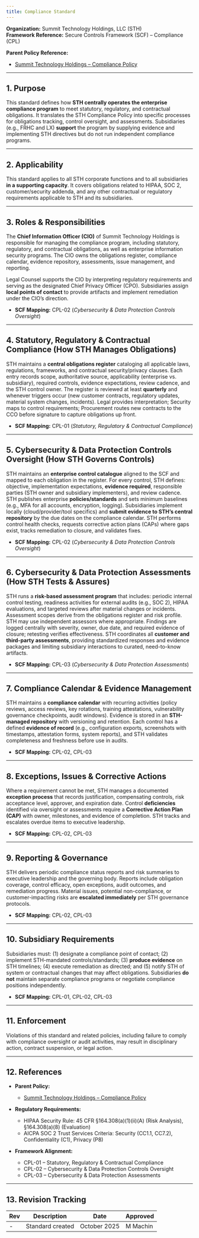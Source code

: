 ```yaml
---
title: Compliance Standard
---
```


**Organization:** Summit Technology Holdings, LLC (STH)  
**Framework Reference:** Secure Controls Framework (SCF) – Compliance (CPL)

**Parent Policy Reference:**

- [Summit Technology Holdings – Compliance Policy](/departments/information-security/policies/08-cpl/)

---

## 1. Purpose

This standard defines how **STH centrally operates the enterprise compliance program** to meet statutory, regulatory, and contractual obligations. It translates the STH Compliance Policy into specific processes for obligations tracking, control oversight, and assessments. Subsidiaries (e.g., FRHC and LX) **support** the program by supplying evidence and implementing STH directives but do not run independent compliance programs.

---

## 2. Applicability

This standard applies to all STH corporate functions and to all subsidiaries **in a supporting capacity**. It covers obligations related to HIPAA, SOC 2, customer/security addenda, and any other contractual or regulatory requirements applicable to STH and its subsidiaries.

---

## 3. Roles & Responsibilities

The **Chief Information Officer (CIO)** of Summit Technology Holdings is responsible for managing the compliance program, including statutory, regulatory, and contractual obligations, as well as enterprise information security programs. The CIO owns the obligations register, compliance calendar, evidence repository, assessments, issue management, and reporting.  

Legal Counsel supports the CIO by interpreting regulatory requirements and serving as the designated Chief Privacy Officer (CPO). Subsidiaries assign **local points of contact** to provide artifacts and implement remediation under the CIO’s direction.  

- **SCF Mapping:** CPL-02 (*Cybersecurity & Data Protection Controls Oversight*)

---

## 4. Statutory, Regulatory & Contractual Compliance (How STH Manages Obligations)

STH maintains a **central obligations register** cataloging all applicable laws, regulations, frameworks, and contractual security/privacy clauses. Each entry records scope, authoritative source, applicability (enterprise vs. subsidiary), required controls, evidence expectations, review cadence, and the STH control owner. The register is reviewed at least **quarterly** and whenever triggers occur (new customer contracts, regulatory updates, material system changes, incidents). Legal provides interpretation; Security maps to control requirements; Procurement routes new contracts to the CCO before signature to capture obligations up front.

- **SCF Mapping:** CPL-01 (*Statutory, Regulatory & Contractual Compliance*)

---

## 5. Cybersecurity & Data Protection Controls Oversight (How STH Governs Controls)

STH maintains an **enterprise control catalogue** aligned to the SCF and mapped to each obligation in the register. For every control, STH defines: objective, implementation expectations, **evidence required**, responsible parties (STH owner and subsidiary implementers), and review cadence. STH publishes enterprise **policies/standards** and sets minimum baselines (e.g., MFA for all accounts, encryption, logging). Subsidiaries implement locally (cloud/provider/tool specifics) and **submit evidence to STH’s central repository** by the due dates on the compliance calendar. STH performs control health checks, requests corrective action plans (CAPs) where gaps exist, tracks remediation to closure, and validates fixes.

- **SCF Mapping:** CPL-02 (*Cybersecurity & Data Protection Controls Oversight*)

---

## 6. Cybersecurity & Data Protection Assessments (How STH Tests & Assures)

STH runs a **risk-based assessment program** that includes: periodic internal control testing, readiness activities for external audits (e.g., SOC 2), HIPAA evaluations, and targeted reviews after material changes or incidents. Assessment scopes derive from the obligations register and risk profile. STH may use independent assessors where appropriate. Findings are logged centrally with severity, owner, due date, and required evidence of closure; retesting verifies effectiveness. STH coordinates all **customer and third-party assessments**, providing standardized responses and evidence packages and limiting subsidiary interactions to curated, need-to-know artifacts.

- **SCF Mapping:** CPL-03 (*Cybersecurity & Data Protection Assessments*)

---

## 7. Compliance Calendar & Evidence Management

STH maintains a **compliance calendar** with recurring activities (policy reviews, access reviews, key rotations, training attestations, vulnerability governance checkpoints, audit windows). Evidence is stored in an **STH-managed repository** with versioning and retention. Each control has a defined **evidence of record** (e.g., configuration exports, screenshots with timestamps, attestation forms, system reports), and STH validates completeness and freshness before use in audits.

- **SCF Mapping:** CPL-02, CPL-03

---

## 8. Exceptions, Issues & Corrective Actions

Where a requirement cannot be met, STH manages a documented **exception process** that records justification, compensating controls, risk acceptance level, approver, and expiration date. Control **deficiencies** identified via oversight or assessments require a **Corrective Action Plan (CAP)** with owner, milestones, and evidence of completion. STH tracks and escalates overdue items to executive leadership.

- **SCF Mapping:** CPL-02, CPL-03

---

## 9. Reporting & Governance

STH delivers periodic compliance status reports and risk summaries to executive leadership and the governing body. Reports include obligation coverage, control efficacy, open exceptions, audit outcomes, and remediation progress. Material issues, potential non-compliance, or customer-impacting risks are **escalated immediately** per STH governance protocols.

- **SCF Mapping:** CPL-02, CPL-03

---

## 10. Subsidiary Requirements

Subsidiaries must: (1) designate a compliance point of contact; (2) implement STH-mandated controls/standards; (3) **produce evidence** on STH timelines; (4) execute remediation as directed; and (5) notify STH of system or contractual changes that may affect obligations. Subsidiaries **do not** maintain separate compliance programs or negotiate compliance positions independently.

- **SCF Mapping:** CPL-01, CPL-02, CPL-03

---

## 11. Enforcement

Violations of this standard and related policies, including failure to comply with compliance oversight or audit activities, may result in disciplinary action, contract suspension, or legal action. 

---

## 12. References

- **Parent Policy:**  
  - [Summit Technology Holdings – Compliance Policy](/departments/information-security/policies/08-cpl/)

- **Regulatory Requirements:**  
  - HIPAA Security Rule: 45 CFR §164.308(a)(1)(ii)(A) (Risk Analysis), §164.308(a)(8) (Evaluation)  
  - AICPA SOC 2 Trust Services Criteria: Security (CC1.1, CC7.2), Confidentiality (C1), Privacy (P8)  

- **Framework Alignment:**  
  - CPL-01 – Statutory, Regulatory & Contractual Compliance  
  - CPL-02 – Cybersecurity & Data Protection Controls Oversight  
  - CPL-03 – Cybersecurity & Data Protection Assessments

---

## 13. Revision Tracking

| Rev | Description        | Date         | Approved |
| --- | ------------------ | ------------ | -------- |
| -   | Standard created   | October 2025 | M Machin |
